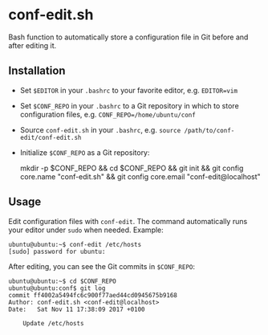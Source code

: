 conf-edit.sh
============

Bash function to automatically store a configuration file in Git
before and after editing it.

Installation
------------

* Set `$EDITOR` in your `.bashrc` to your favorite editor, e.g. `EDITOR=vim`
* Set `$CONF_REPO` in your `.bashrc` to a Git repository in which to store configuration files, e.g. `CONF_REPO=/home/ubuntu/conf`
* Source `conf-edit.sh` in your `.bashrc`, e.g. `source /path/to/conf-edit/conf-edit.sh`
* Initialize `$CONF_REPO` as a Git repository:

    mkdir -p $CONF_REPO && cd $CONF_REPO && git init && git config core.name "conf-edit.sh" && git config core.email "conf-edit@localhost"

Usage
-----

Edit configuration files with `conf-edit`.
The command automatically runs your editor under `sudo` when needed. Example:

```
ubuntu@ubuntu:~$ conf-edit /etc/hosts
[sudo] password for ubuntu:
```

After editing, you can see the Git commits in `$CONF_REPO`:

```
ubuntu@ubuntu:~$ cd $CONF_REPO
ubuntu@ubuntu:conf$ git log
commit ff4002a5494fc6c900f77aed44cd0945675b9168
Author: conf-edit.sh <conf-edit@localhost>
Date:   Sat Nov 11 17:38:09 2017 +0100

    Update /etc/hosts
```
